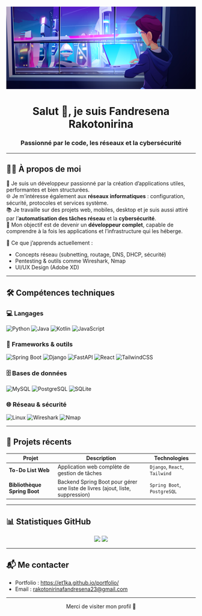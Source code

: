 <!-- HEADER -->
<p align="center">
  <img src="https://raw.githubusercontent.com/ET1KA/ET1KA/main/assets/zah.jpg" alt="banner" />
</p>

<h1 align="center">Salut 👋, je suis Fandresena Rakotonirina</h1>
<h3 align="center">Passionné par le code, les réseaux et la cybersécurité </h3>

---

## 🧑‍💼 À propos de moi

🎯 Je suis un développeur passionné par la création d’applications utiles, performantes et bien structurées.  
🌐 Je m'intéresse également aux **réseaux informatiques** : configuration, sécurité, protocoles et services système.  
📚 Je travaille sur des projets web, mobiles, desktop et je suis aussi attiré par l’**automatisation des tâches réseau** et la **cybersécurité**.  
🚀 Mon objectif est de devenir un **développeur complet**, capable de comprendre à la fois les applications et l’infrastructure qui les héberge.

🧠 Ce que j’apprends actuellement :
- Concepts réseau (subnetting, routage, DNS, DHCP, sécurité)
- Pentesting & outils comme Wireshark, Nmap
- UI/UX Design (Adobe XD)


---

## 🛠️ Compétences techniques

### 💻 Langages
![Python](https://img.shields.io/badge/Python-%2314354C.svg?style=for-the-badge&logo=python&logoColor=white)
![Java](https://img.shields.io/badge/Java-%23ED8B00.svg?style=for-the-badge&logo=java&logoColor=white)
![Kotlin](https://img.shields.io/badge/Kotlin-%230095D5.svg?style=for-the-badge&logo=kotlin&logoColor=white)
![JavaScript](https://img.shields.io/badge/JavaScript-%23F7DF1E.svg?style=for-the-badge&logo=javascript&logoColor=black)

### 🧰 Frameworks & outils
![Spring Boot](https://img.shields.io/badge/SpringBoot-%236DB33F.svg?style=for-the-badge&logo=springboot&logoColor=white)
![Django](https://img.shields.io/badge/Django-%23092E20.svg?style=for-the-badge&logo=django&logoColor=white)
![FastAPI](https://img.shields.io/badge/FastAPI-005571?style=for-the-badge&logo=fastapi)
![React](https://img.shields.io/badge/React-%2320232a.svg?style=for-the-badge&logo=react&logoColor=%2361DAFB)
![TailwindCSS](https://img.shields.io/badge/TailwindCSS-%2338B2AC.svg?style=for-the-badge&logo=tailwind-css&logoColor=white)

### 🗄️ Bases de données
![MySQL](https://img.shields.io/badge/MySQL-%2300f.svg?style=for-the-badge&logo=mysql&logoColor=white)
![PostgreSQL](https://img.shields.io/badge/PostgreSQL-%23316192.svg?style=for-the-badge&logo=postgresql&logoColor=white)
![SQLite](https://img.shields.io/badge/SQLite-%2307405e.svg?style=for-the-badge&logo=sqlite&logoColor=white)

### 🌐 Réseau & sécurité
![Linux](https://img.shields.io/badge/Linux-FCC624?style=for-the-badge&logo=linux&logoColor=black)
![Wireshark](https://img.shields.io/badge/Wireshark-1679A7?style=for-the-badge&logo=wireshark&logoColor=white)
![Nmap](https://img.shields.io/badge/Nmap-004B6B?style=for-the-badge)

---

## 📂 Projets récents

| Projet | Description | Technologies |
|--------|-------------|--------------|
| **To-Do List Web** | Application web complète de gestion de tâches | `Django`, `React`, `Tailwind` |
| **Bibliothèque Spring Boot** | Backend Spring Boot pour gérer une liste de livres (ajout, liste, suppression) | `Spring Boot`, `PostgreSQL` |

---

## 📊 Statistiques GitHub

<p align="center">
  <img src="https://github-readme-stats.vercel.app/api?username=FandresenaRakotonirina&show_icons=true&theme=default&count_private=true" height="150" />
  <img src="https://github-readme-streak-stats.herokuapp.com/?user=FandresenaRakotonirina&theme=default" height="150" />
</p>

---

## 📬 Me contacter

- Portfolio : https://et1ka.github.io/portfolio/
- Email : rakotonirinafandresena23@gmail.com


---

<p align="center">Merci de visiter mon profil 🙏</p>
